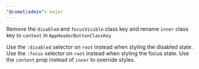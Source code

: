 ```yaml
---
"@comet/admin": major
---
```


Remove the `disabled` and `focusVisible` class key and rename `inner` class key to `content` in `AppHeaderButtonClassKey`

Use the `:disabled` selector on `root` instead when styling the disabled state.
Use the `:focus` selector on `root` instead when styling the focus state.
Use the `content` prop instead of `inner` to override styles.
